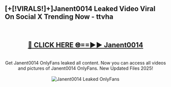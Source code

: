 <h2>[+[!VIRALS!]+]Janent0014 Leaked Video Viral On Social X Trending Now - ttvha</h2>
<br>
<div align="center">
<h2><a href="https://libra.edu.pl?Janent0014" rel="nofollow">🔴 CLICK HERE 🌐==►► Janent0014</a></h2>
<br>
Get Janent0014 OnlyFans leaked all content. Now you can access all videos and pictures of Janent0014 OnlyFans. New Updated Files 2025!
<br>
<br>
<a href="https://libra.edu.pl?Janent0014" rel="nofollow" data-target="animated-image.originalLink"><img src="https://i.ibb.co.com/WyWwxjT/player-gif2.gif" alt="Janent0014 Leaked OnlyFans" style="max-width: 100%; display: inline-block;" data-target="animated-image.originalImage"></a>
</div>
<br>